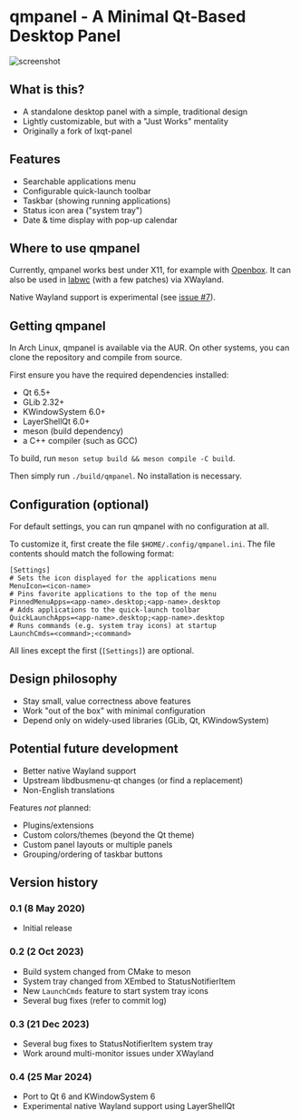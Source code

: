 qmpanel - A Minimal Qt-Based Desktop Panel
==========================================

![screenshot](/qmpanel.png?raw=true)

## What is this?

 - A standalone desktop panel with a simple, traditional design
 - Lightly customizable, but with a "Just Works" mentality
 - Originally a fork of lxqt-panel

## Features

 - Searchable applications menu
 - Configurable quick-launch toolbar
 - Taskbar (showing running applications)
 - Status icon area ("system tray")
 - Date & time display with pop-up calendar

## Where to use qmpanel

Currently, qmpanel works best under X11, for example with
[Openbox](http://openbox.org/wiki/Main_Page). It can also be used in
[labwc](https://github.com/labwc/labwc/) (with a few patches) via
XWayland.

Native Wayland support is experimental (see
[issue #7](https://github.com/jlindgren90/qmpanel/issues/7)).

## Getting qmpanel

In Arch Linux, qmpanel is available via the AUR. On other systems, you
can clone the repository and compile from source.

First ensure you have the required dependencies installed:

 - Qt 6.5+
 - GLib 2.32+
 - KWindowSystem 6.0+
 - LayerShellQt 6.0+
 - meson (build dependency)
 - a C++ compiler (such as GCC)

To build, run `meson setup build && meson compile -C build`.

Then simply run `./build/qmpanel`. No installation is necessary.

## Configuration (optional)

For default settings, you can run qmpanel with no configuration at all.

To customize it, first create the file `$HOME/.config/qmpanel.ini`. The
file contents should match the following format:

    [Settings]
    # Sets the icon displayed for the applications menu
    MenuIcon=<icon-name>
    # Pins favorite applications to the top of the menu
    PinnedMenuApps=<app-name>.desktop;<app-name>.desktop
    # Adds applications to the quick-launch toolbar
    QuickLaunchApps=<app-name>.desktop;<app-name>.desktop
    # Runs commands (e.g. system tray icons) at startup
    LaunchCmds=<command>;<command>

All lines except the first (`[Settings]`) are optional.

## Design philosophy

 - Stay small, value correctness above features
 - Work "out of the box" with minimal configuration
 - Depend only on widely-used libraries (GLib, Qt, KWindowSystem)

## Potential future development

 - Better native Wayland support
 - Upstream libdbusmenu-qt changes (or find a replacement)
 - Non-English translations

Features _not_ planned:

 - Plugins/extensions
 - Custom colors/themes (beyond the Qt theme)
 - Custom panel layouts or multiple panels
 - Grouping/ordering of taskbar buttons

## Version history

### 0.1 (8 May 2020)

 - Initial release

### 0.2 (2 Oct 2023)

 - Build system changed from CMake to meson
 - System tray changed from XEmbed to StatusNotifierItem
 - New `LaunchCmds` feature to start system tray icons
 - Several bug fixes (refer to commit log)

### 0.3 (21 Dec 2023)

 - Several bug fixes to StatusNotifierItem system tray
 - Work around multi-monitor issues under XWayland

### 0.4 (25 Mar 2024)

 - Port to Qt 6 and KWindowSystem 6
 - Experimental native Wayland support using LayerShellQt
